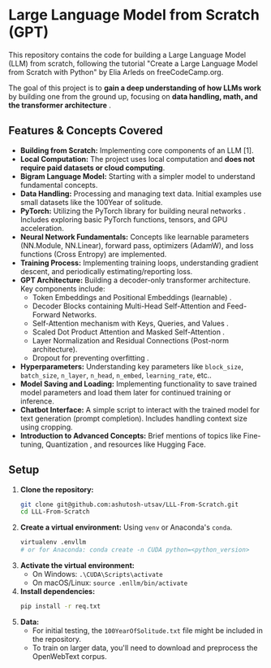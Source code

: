# Large Language Model from Scratch (GPT)

This repository contains the code for building a Large Language Model (LLM) from scratch, following the tutorial "Create a Large Language Model from Scratch with Python" by Elia Arleds on freeCodeCamp.org.

The goal of this project is to **gain a deep understanding of how LLMs work** by building one from the ground up, focusing on **data handling, math, and the transformer architecture** .


## Features & Concepts Covered

*   **Building from Scratch:** Implementing core components of an LLM [1].
*   **Local Computation:** The project uses local computation and **does not require paid datasets or cloud computing**.
*   **Bigram Language Model:** Starting with a simpler model to understand fundamental concepts.
*   **Data Handling:** Processing and managing text data. Initial examples use small datasets like the 100Year of solitude. 
*   **PyTorch:** Utilizing the PyTorch library for building neural networks . Includes exploring basic PyTorch functions, tensors, and GPU acceleration.
*   **Neural Network Fundamentals:** Concepts like learnable parameters (NN.Module, NN.Linear), forward pass, optimizers (AdamW), and loss functions (Cross Entropy) are implemented.
*   **Training Process:** Implementing training loops, understanding gradient descent, and periodically estimating/reporting loss.
*   **GPT Architecture:** Building a decoder-only transformer architecture. Key components include:
    *   Token Embeddings and Positional Embeddings (learnable) .
    *   Decoder Blocks containing Multi-Head Self-Attention and Feed-Forward Networks.
    *   Self-Attention mechanism with Keys, Queries, and Values .
    *   Scaled Dot Product Attention and Masked Self-Attention .
    *   Layer Normalization and Residual Connections (Post-norm architecture).
    *   Dropout for preventing overfitting .
*   **Hyperparameters:** Understanding key parameters like `block_size`, `batch_size`, `n_layer`, `n_head`, `n_embed`, `learning_rate`, etc..
*   **Model Saving and Loading:** Implementing functionality to save trained model parameters and load them later for continued training or inference.
*   **Chatbot Interface:** A simple script to interact with the trained model for text generation (prompt completion). Includes handling context size using cropping.
*   **Introduction to Advanced Concepts:** Brief mentions of topics like Fine-tuning, Quantization , and resources like Hugging Face.

## Setup

1.  **Clone the repository:**
    ```bash
    git clone git@github.com:ashutosh-utsav/LLL-From-Scratch.git
    cd LLL-From-Scratch
    ```
2.  **Create a virtual environment:** Using `venv` or Anaconda's `conda`. 
    ```bash
    virtualenv .envllm 
    # or for Anaconda: conda create -n CUDA python=<python_version>
    ```
3.  **Activate the virtual environment:**
    *   On Windows: `.\CUDA\Scripts\activate`
    *   On macOS/Linux: `source .enllm/bin/activate`
4.  **Install dependencies:**
    ```bash
    pip install -r req.txt
    ```
5.  **Data:**
    *   For initial testing, the `100YearOfSolitude.txt` file might be included in the repository.
    *   To train on larger data, you'll need to download and preprocess the OpenWebText corpus.


